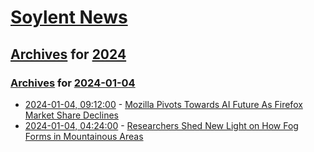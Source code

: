 # [Soylent News](../../../README.md)

## [Archives](../../index.md) for [2024](../index.md)

### [Archives](../../index.md) for [2024-01-04](index.md)

* [2024-01-04, 09:12:00](https://soylentnews.org/article.pl?sid=24/01/03/0157219&from=rss) - [Mozilla Pivots Towards AI Future As Firefox Market Share Declines](https://soylentnews.org/article.pl?sid=24/01/03/0157219&from=rss)
* [2024-01-04, 04:24:00](https://soylentnews.org/article.pl?sid=24/01/03/0140204&from=rss) - [Researchers Shed New Light on How Fog Forms in Mountainous Areas](https://soylentnews.org/article.pl?sid=24/01/03/0140204&from=rss)
